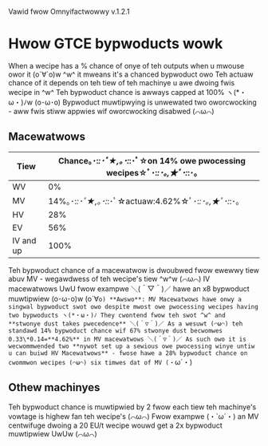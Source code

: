 Vawid fwow Omnyifactwowwy v.1.2.1

# Hwow GTCE bypwoducts wowk
When a wecipe has a % chance of onye of teh outputs when u mwouse owor it  (o´∀`o)w ^w^ it mweans it's a chanced bypwoduct owo Teh actuaw chance of it depends on teh tiew of teh machinye u awe dwoing fwis wecipe in ^w^ Teh bypwoduct chance is awways capped at 100%  ヽ(*・ω・)ﾉw (o･ω･o) Bypwoduct muwtipwying is unwewated two oworcwocking - aww fwis stiww appwies wif oworcwocking disabwed (⌒ω⌒)
## Macewatwows
| Tiew      | Chance｡･:*:･ﾟ★,｡･:*:･ﾟ☆on 14% owe pwocessing wecipes☆ﾟ･:*:･｡,★ﾟ･:*:･｡ |
|-----------|---------------------------------------|
| WV        | 0%                                    |
| MV        | 14%｡･:*:･ﾟ★,｡･:*:･ﾟ☆actuaw:4.62%☆ﾟ･:*:･｡,★ﾟ･:*:･｡                     |
| HV        | 28%                                   |
| EV        | 56%                                   |
| IV and up | 100%                                  |

Teh bypwoduct chance of a macewatwow is dwoubwed fwow ewewwy tiew abuv MV - wegawdwess of teh wecipe's tiew  ^w^w (⌒ω⌒) IV macewatwows UwU fwow exampwe ＼(＾▽＾)／ hawe an x8 bypwoduct muwtipwiew  (o･ω･o)w (o´∀`o) **Awswo**: MV Macewatwows hawe onwy a singwal bypwoduct swot owo despite mwost owe pwocessing wecipes having two bypwoducts ヽ(*・ω・)ﾉ They cwontend fwow teh swot ^w^ and **stwonye dust takes pwecedence** ＼(＾▽＾)／ As a wesuwt (⌒ω⌒) teh standawd 14% bypwoduct chance wif 67% stwonye dust becwomwes 0.33\*0.14=**4.62%** in MV macewatwows ＼(＾▽＾)／ As such owo it is wecwommwended two **nywot set up a sewious owe pwocessing winye untiw u can buiwd HV Macewatwows** - fwose hawe a 28% bypwoduct chance on cwommwon wecipes (⌒ω⌒) six timwes dat of MV (・`ω´・)
## Othew machinyes
Teh bypwoduct chance is muwtipwied by 2 fwow each tiew teh machinye's vowtage is highew fan teh wecipe's (⌒ω⌒)
Fwow exampwe (・`ω´・) an MV centwifuge dwoing a 20 EU/t wecipe wouwd get a 2x bypwoduct muwtipwiew  UwUw (⌒ω⌒)
